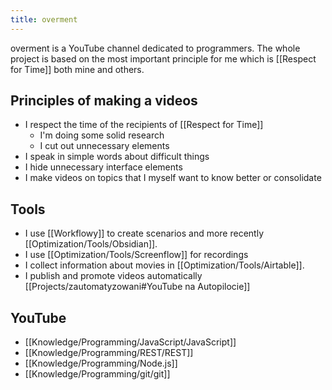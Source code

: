 ```yaml
---
title: overment
---
```


overment is a YouTube channel dedicated to programmers. The whole project is based on the most important principle for me which is [[Respect for Time]] both mine and others.

## Principles of making a videos
- I respect the time of the recipients of [[Respect for Time]]
	- I'm doing some solid research
	- I cut out unnecessary elements
- I speak in simple words about difficult things
- I hide unnecessary interface elements
- I make videos on topics that I myself want to know better or consolidate

## Tools
- I use [[Workflowy]] to create scenarios and more recently [[Optimization/Tools/Obsidian]].
- I use [[Optimization/Tools/Screenflow]] for recordings
- I collect information about movies in [[Optimization/Tools/Airtable]].
- I publish and promote videos automatically [[Projects/zautomatyzowani#YouTube na Autopilocie]]

## YouTube
- [[Knowledge/Programming/JavaScript/JavaScript]]
- [[Knowledge/Programming/REST/REST]]
- [[Knowledge/Programming/Node.js]]
- [[Knowledge/Programming/git/git]]
